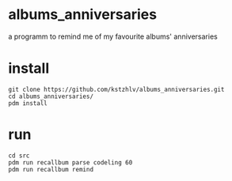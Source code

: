 # albums_anniversaries
a programm to remind me of my favourite albums' anniversaries

# install
```
git clone https://github.com/kstzhlv/albums_anniversaries.git
cd albums_anniversaries/
pdm install
```

# run
```
cd src
pdm run recallbum parse codeling 60
pdm run recallbum remind
```
